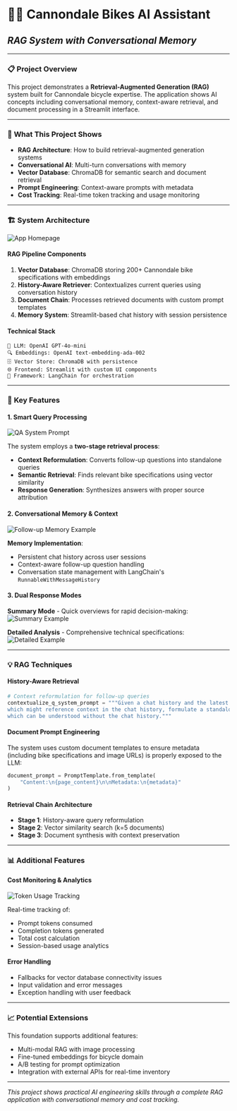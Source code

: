 # 🚴‍♂️ Cannondale Bikes AI Assistant
## *RAG System with Conversational Memory*

---

### 📋 **Project Overview**

This project demonstrates a **Retrieval-Augmented Generation (RAG)** system built for Cannondale bicycle expertise. The application shows AI concepts including conversational memory, context-aware retrieval, and document processing in a Streamlit interface.

---

### 🎯 **What This Project Shows**

- **RAG Architecture**: How to build retrieval-augmented generation systems
- **Conversational AI**: Multi-turn conversations with memory
- **Vector Database**: ChromaDB for semantic search and document retrieval
- **Prompt Engineering**: Context-aware prompts with metadata
- **Cost Tracking**: Real-time token tracking and usage monitoring

---

### 🏗️ **System Architecture**

![App Homepage](png/app_homepage_screenshot.png)

#### **RAG Pipeline Components**

1. **Vector Database**: ChromaDB storing 200+ Cannondale bike specifications with embeddings
2. **History-Aware Retriever**: Contextualizes current queries using conversation history
3. **Document Chain**: Processes retrieved documents with custom prompt templates
4. **Memory System**: Streamlit-based chat history with session persistence

#### **Technical Stack**
```
🧠 LLM: OpenAI GPT-4o-mini
🔍 Embeddings: OpenAI text-embedding-ada-002
🗄️ Vector Store: ChromaDB with persistence
🌐 Frontend: Streamlit with custom UI components
🔗 Framework: LangChain for orchestration
```

---

### 🚀 **Key Features**

#### **1. Smart Query Processing**
![QA System Prompt](png/qa_system_prompt_screenshot.png)

The system employs a **two-stage retrieval process**:
- **Context Reformulation**: Converts follow-up questions into standalone queries
- **Semantic Retrieval**: Finds relevant bike specifications using vector similarity
- **Response Generation**: Synthesizes answers with proper source attribution

#### **2. Conversational Memory & Context**
![Follow-up Memory Example](png/follow_up_memory_example_screenshot.png)

**Memory Implementation**:
- Persistent chat history across user sessions
- Context-aware follow-up question handling
- Conversation state management with LangChain's `RunnableWithMessageHistory`

#### **3. Dual Response Modes**

**Summary Mode** - Quick overviews for rapid decision-making:
![Summary Example](png/summary_example%20screenshot.png)

**Detailed Analysis** - Comprehensive technical specifications:
![Detailed Example](png/detailed_example_screenshot.png)

---

### 💡 **RAG Techniques**

#### **History-Aware Retrieval**
```python
# Context reformulation for follow-up queries
contextualize_q_system_prompt = """Given a chat history and the latest user question
which might reference context in the chat history, formulate a standalone question
which can be understood without the chat history."""
```

#### **Document Prompt Engineering**
The system uses custom document templates to ensure metadata (including bike specifications and image URLs) is properly exposed to the LLM:

```python
document_prompt = PromptTemplate.from_template(
    "Content:\n{page_content}\n\nMetadata:\n{metadata}"
)
```

#### **Retrieval Chain Architecture**
- **Stage 1**: History-aware query reformulation
- **Stage 2**: Vector similarity search (k=5 documents)
- **Stage 3**: Document synthesis with context preservation

---

### 📊 **Additional Features**

#### **Cost Monitoring & Analytics**
![Token Usage Tracking](png/token_usage_calculation_screenshot.png)

Real-time tracking of:
- Prompt tokens consumed
- Completion tokens generated
- Total cost calculation
- Session-based usage analytics

#### **Error Handling**
- Fallbacks for vector database connectivity issues
- Input validation and error messages
- Exception handling with user feedback

---

### 📈 **Potential Extensions**

This foundation supports additional features:
- Multi-modal RAG with image processing
- Fine-tuned embeddings for bicycle domain
- A/B testing for prompt optimization
- Integration with external APIs for real-time inventory

---

*This project shows practical AI engineering skills through a complete RAG application with conversational memory and cost tracking.*
